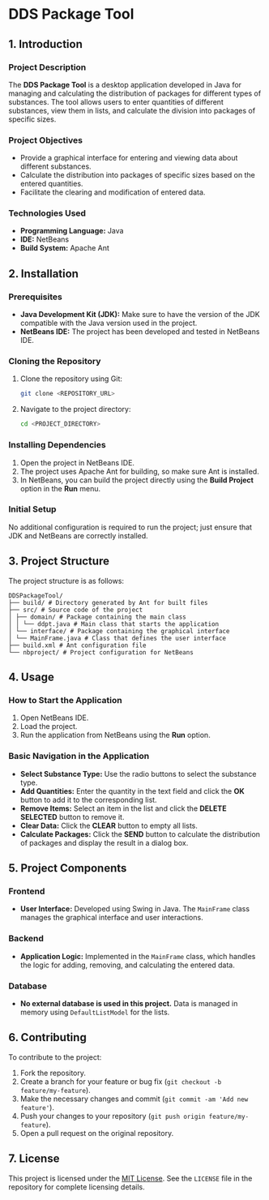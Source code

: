 # DDS Package Tool

## 1. Introduction

### Project Description
The **DDS Package Tool** is a desktop application developed in Java for managing and calculating the distribution of packages for different types of substances. The tool allows users to enter quantities of different substances, view them in lists, and calculate the division into packages of specific sizes.

### Project Objectives
- Provide a graphical interface for entering and viewing data about different substances.
- Calculate the distribution into packages of specific sizes based on the entered quantities.
- Facilitate the clearing and modification of entered data.

### Technologies Used
- **Programming Language:** Java
- **IDE:** NetBeans
- **Build System:** Apache Ant

## 2. Installation

### Prerequisites
- **Java Development Kit (JDK):** Make sure to have the version of the JDK compatible with the Java version used in the project.
- **NetBeans IDE:** The project has been developed and tested in NetBeans IDE.

### Cloning the Repository
1. Clone the repository using Git:
    ```bash
    git clone <REPOSITORY_URL>
    ```
2. Navigate to the project directory:
    ```bash
    cd <PROJECT_DIRECTORY>
    ```

### Installing Dependencies
1. Open the project in NetBeans IDE.
2. The project uses Apache Ant for building, so make sure Ant is installed.
3. In NetBeans, you can build the project directly using the **Build Project** option in the **Run** menu.

### Initial Setup
No additional configuration is required to run the project; just ensure that JDK and NetBeans are correctly installed.

## 3. Project Structure

The project structure is as follows:

```
DDSPackageTool/
├── build/ # Directory generated by Ant for built files
├── src/ # Source code of the project
│ ├── domain/ # Package containing the main class
│ │ └── ddpt.java # Main class that starts the application
│ └── interface/ # Package containing the graphical interface
│ └── MainFrame.java # Class that defines the user interface
├── build.xml # Ant configuration file
└── nbproject/ # Project configuration for NetBeans
```

## 4. Usage

### How to Start the Application
1. Open NetBeans IDE.
2. Load the project.
3. Run the application from NetBeans using the **Run** option.

### Basic Navigation in the Application
- **Select Substance Type:** Use the radio buttons to select the substance type.
- **Add Quantities:** Enter the quantity in the text field and click the **OK** button to add it to the corresponding list.
- **Remove Items:** Select an item in the list and click the **DELETE SELECTED** button to remove it.
- **Clear Data:** Click the **CLEAR** button to empty all lists.
- **Calculate Packages:** Click the **SEND** button to calculate the distribution of packages and display the result in a dialog box.

## 5. Project Components

### Frontend
- **User Interface:** Developed using Swing in Java. The `MainFrame` class manages the graphical interface and user interactions.

### Backend
- **Application Logic:** Implemented in the `MainFrame` class, which handles the logic for adding, removing, and calculating the entered data.

### Database
- **No external database is used in this project.** Data is managed in memory using `DefaultListModel` for the lists.

## 6. Contributing

To contribute to the project:
1. Fork the repository.
2. Create a branch for your feature or bug fix (`git checkout -b feature/my-feature`).
3. Make the necessary changes and commit (`git commit -am 'Add new feature'`).
4. Push your changes to your repository (`git push origin feature/my-feature`).
5. Open a pull request on the original repository.

## 7. License

This project is licensed under the [MIT License](https://opensource.org/licenses/MIT). See the `LICENSE` file in the repository for complete licensing details.
